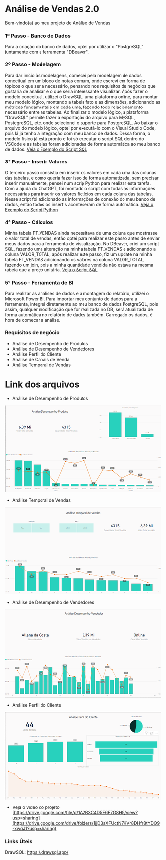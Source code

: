 

# Análise de Vendas 2.0

Bem-vindo(a) ao meu projeto de Análise de Vendas

### 1º Passo - Banco de Dados

Para a criação do banco de dados, optei por utilizar o "PostgreSQL" juntamente com a ferramenta "DBeaver". 

### 2º Passo - Modelagem

Para dar início às modelagens, comecei pela modelagem de dados conceitual em um bloco de notas comum, onde escrevi em forma de tópicos o que seria necessário, pensando nos requisitos de negócios que gostaria de analisar e o que seria interessante visualizar.
Após fazer o modelo conceitual, utilizei o DrawSQL, uma plataforma online, para montar meu modelo lógico, montando a tabela fato e as dimensões, adicionando as métricas fundamentais em cada uma, fazendo todo relacionamento necessário entre as tabelas. 
Ao finalizar o modelo lógico, a plataforma "DrawSQL" permite fazer a exportação do arquivo para MySQL, PostegreSQL, etc, onde selecionei o suporte para PostgreSQL. Ao baixar o arquivo do modelo lógico, optei por executá-lo com o Visual Studio Code, pois lá já tenho a integração com meu banco de dados.
Dessa forma, o modelo físico já está pronto e foi só executar o script SQL dentro do VSCode e as tabelas foram adicionadas de forma automática ao meu banco de dados.
[Veja o Exemplo do Script SQL](Physical_Modeling)

### 3° Passo - Inserir Valores

O terceiro passo consistia em inserir os valores em cada uma das colunas das tabelas, e como queria fazer isso de forma automatizada, sem precisar inserir manualmente, pensei num scrip Python para realizar esta tarefa. Com a ajuda do ChatGPT, foi montado o script com todas as informações necessárias para inserir os valores fictícios em cada coluna das tabelas.
Nesse script foi adicionado as informações de conexão do meu banco de dados, então todos os insert's aconteceram de forma automática.
[Veja o Exemplo do Script Python](Script_Python_Insert)


### 4° Passo - Cálculos

Minha tabela FT_VENDAS ainda necessitava de uma coluna que mostrasse o valor total de vendas, então optei para realizar este passo antes de enviar meus dados para a ferramenta de visualização.
No DBeaver, criei um script SQL, fazendo uma alteração na minha tabela FT_VENDAS e adicionando a coluna VALOR_TOTAL, após realizar este passo, fiz um update na minha tabela FT_VENDAS adicionando os valores na coluna VALOR_TOTAL, fazendo um join, pois a minha quantidade vendida não estava na mesma tabela que a preço unitária.
[Veja o Script SQL](Add_Column)

### 5° Passo - Ferramenta de BI

Para realizar as análises de dados e a montagem do relatório, utilizei o Microsoft Power BI. Para importar meu conjunto de dados para a ferramenta, integrei diretamente ao meu banco de dados PostgreSQL, pois assim, qualquer modificação que for realizada no DB, será atualizada de forma automática no relatório de dados também. 
Carregado os dados, é hora de começar a análise.


### Requisitos de negócio

- Análise de Desempenho de Produtos
- Análise de Desempenho de Vendedores
- Análise Perfil do Cliente
- Análise de Canais de Venda
- Análise Temporal de Vendas


# Link dos arquivos

* Análise de Desempenho de Produtos

![Análise de Desempenho de Produtos](./analiseproduto.png)


* Análise Temporal de Vendas

![Análise Temporal de Vendas](./analisetempo.png)

* Análise de Desempenho de Vendedores

![Análise de Desempenho Vendedores](./analisevendedor.png)

* Análise Perfil do Cliente

![Análise Perfil Cliente](./analisecliente.png)


* Veja o vídeo do projeto [https://drive.google.com/file/d/1A2B3C4D5E6F7G8H9/view?usp=sharing](https://drive.google.com/drive/folders/1jjD3sXFUctN7KVr8DHfr8tYDQ9-xwqJ1?usp=sharing)



### Links Úteis

DrawSQL: https://drawsql.app/

